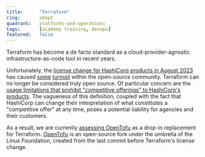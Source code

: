 ```yaml
---
title:      "Terraform"
ring:       adopt
quadrant:   platforms-and-operations
tags:       [academy training, devops]
featured:   false
---
```


Terraform has become a de facto standard as a cloud-provider-agnostic infrastructure-as-code tool in recent years.

Unfortunately, the [license change for HashiCorp products in August 2023](https://www.hashicorp.com/blog/hashicorp-adopts-business-source-license) has caused [some](https://blog.gruntwork.io/the-future-of-terraform-must-be-open-ab0b9ba65bca) [turmoil](https://zeet.co/blog/the-impact-of-hashicorps-license-change-on-terraform-users-and-providers-what-you-need-to-know) within the open-source community. Terraform can no longer be considered truly open source. Of particular concern are the [usage limitations that prohibit "competitive offerings" to HashiCorp's products](https://www.hashicorp.com/license-faq#usage-limitations). The vagueness of this definition, coupled with the fact that HashiCorp can change their interpretation of what constitutes a "competitive offer" at any time, poses a potential liability for agencies and their customers.

As a result, we are currently [assessing OpenTofu](/platforms-and-operations/opentofu/) as a drop-in replacement for Terraform. [OpenTofu](https://opentofu.org) is an open-source fork under the umbrella of the Linux Foundation, created from the last commit before Terraform's license change.
